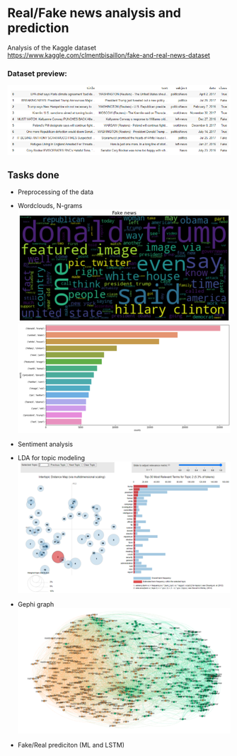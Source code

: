 # Real/Fake news analysis and prediction

Analysis of the Kaggle dataset https://www.kaggle.com/clmentbisaillon/fake-and-real-news-dataset

### Dataset preview:
![alt text](img/dataset.png)

## Tasks done

- Preprocessing of the data

- Wordclouds, N-grams
![alt text](img/wordcloud_fake.png)
![alt text](img/2_gram.png)

- Sentiment analysis

- LDA for topic modeling
![alt text](img/topics.png)

- Gephi graph
![alt text](img/graph_gephi_2.png)

- Fake/Real prediciton (ML and LSTM)




